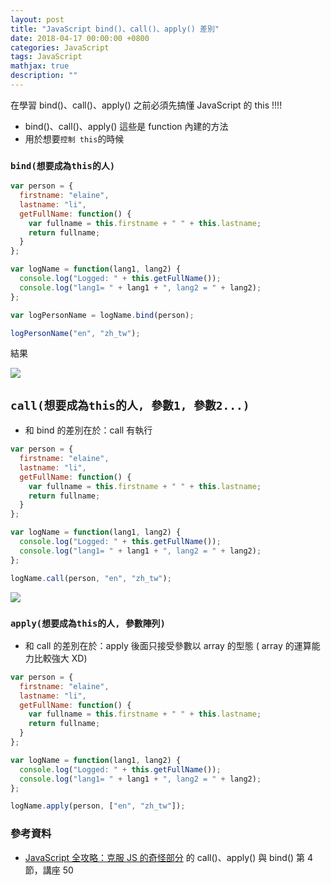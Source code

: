 ```yaml
---
layout: post
title: "JavaScript bind()、call()、apply() 差別"
date: 2018-04-17 00:00:00 +0800
categories: JavaScript
tags: JavaScript
mathjax: true
description: ""
---
```


在學習 bind()、call()、apply() 之前必須先搞懂 JavaScript 的 this !!!!

- bind()、call()、apply() 這些是 function 內建的方法
- 用於想要`控制 this`的時候

### `bind(想要成為this的人)`

```js
var person = {
  firstname: "elaine",
  lastname: "li",
  getFullName: function() {
    var fullname = this.firstname + " " + this.lastname;
    return fullname;
  }
};

var logName = function(lang1, lang2) {
  console.log("Logged: " + this.getFullName());
  console.log("lang1= " + lang1 + ", lang2 = " + lang2);
};

var logPersonName = logName.bind(person);

logPersonName("en", "zh_tw");
```

結果

![](https://i.imgur.com/k0TabmK.png)

## `call(想要成為this的人, 參數1, 參數2...)`

- 和 bind 的差別在於：call 有執行

```js
var person = {
  firstname: "elaine",
  lastname: "li",
  getFullName: function() {
    var fullname = this.firstname + " " + this.lastname;
    return fullname;
  }
};

var logName = function(lang1, lang2) {
  console.log("Logged: " + this.getFullName());
  console.log("lang1= " + lang1 + ", lang2 = " + lang2);
};

logName.call(person, "en", "zh_tw");
```

![](https://i.imgur.com/2QcN6HL.png)

### `apply(想要成為this的人, 參數陣列)`

- 和 call 的差別在於：apply 後面只接受參數以 array 的型態 ( array 的運算能力比較強大 XD)

```js
var person = {
  firstname: "elaine",
  lastname: "li",
  getFullName: function() {
    var fullname = this.firstname + " " + this.lastname;
    return fullname;
  }
};

var logName = function(lang1, lang2) {
  console.log("Logged: " + this.getFullName());
  console.log("lang1= " + lang1 + ", lang2 = " + lang2);
};

logName.apply(person, ["en", "zh_tw"]);
```

### 參考資料

- [JavaScript 全攻略：克服 JS 的奇怪部分](https://www.udemy.com/javascriptjs/learn/v4/t/lecture/3604434?start=0) 的 call()、apply() 與 bind() 第 4 節，講座 50

